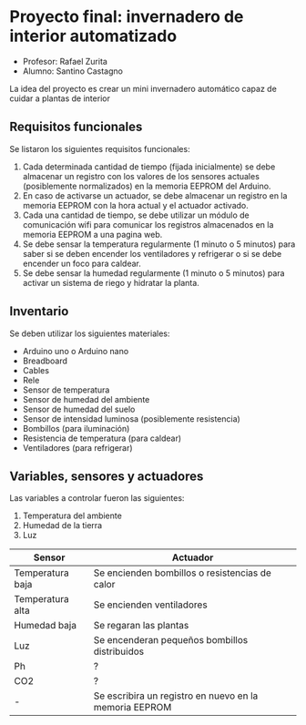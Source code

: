 # Proyecto final: invernadero de interior automatizado

- Profesor: Rafael Zurita
- Alumno: Santino Castagno

La idea del proyecto es crear un mini invernadero automático capaz de cuidar a plantas de interior

## Requisitos funcionales

Se listaron los siguientes requisitos funcionales:
1. Cada determinada cantidad de tiempo (fijada inicialmente) se debe almacenar un registro con los valores de los sensores actuales (posiblemente normalizados) en la memoria EEPROM del Arduino.
2. En caso de activarse un actuador, se debe almacenar un registro en la memoria EEPROM con la hora actual y el actuador activado.
3. Cada una cantidad de tiempo, se debe utilizar un módulo de comunicación wifi para comunicar los registros almacenados en la memoria EEPROM a una pagina web.
4.  Se debe sensar la temperatura regularmente (1 minuto o 5 minutos) para saber si se deben encender los ventiladores y refrigerar o si se debe encender un foco para caldear.
5.  Se debe sensar la humedad regularmente (1 minuto o 5 minutos) para activar un sistema de riego y hidratar la planta.

## Inventario

Se deben utilizar los siguientes materiales:
- Arduino uno o Arduino nano
- Breadboard
- Cables
- Rele
- Sensor de temperatura
- Sensor de humedad del ambiente
- Sensor de humedad del suelo
- Sensor de intensidad luminosa (posiblemente resistencia)
- Bombillos (para iluminación)
- Resistencia de temperatura (para caldear)
- Ventiladores (para refrigerar)

## Variables, sensores y actuadores

Las variables a controlar fueron las siguientes:
1. Temperatura del ambiente
2. Humedad de la tierra
3. Luz

| Sensor | Actuador |
|--------|------|
| Temperatura baja | Se encienden bombillos o resistencias de calor |
| Temperatura alta | Se encienden ventiladores |
| Humedad baja | Se regaran las plantas |
| Luz | Se encenderan pequeños bombillos distribuidos |
| Ph | ? |
| CO2 | ? |
| - | Se escribira un registro en nuevo en la memoria EEPROM |
